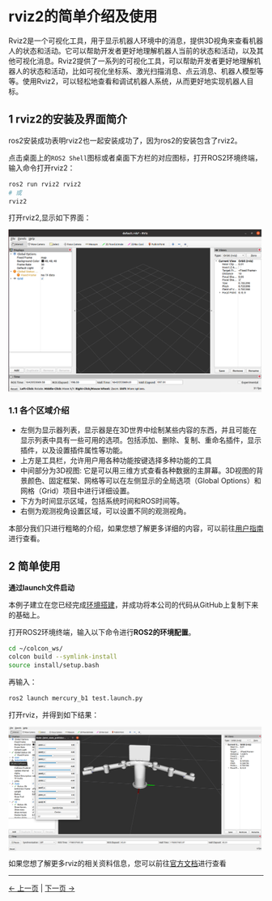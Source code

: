 # rviz2的简单介绍及使用

Rviz2是一个可视化工具，用于显示机器人环境中的消息，提供3D视角来查看机器人的状态和活动。它可以帮助开发者更好地理解机器人当前的状态和活动，以及其他可视化消息。Rviz2提供了一系列的可视化工具，可以帮助开发者更好地理解机器人的状态和活动，比如可视化坐标系、激光扫描消息、点云消息、机器人模型等等。使用Rviz2，可以轻松地查看和调试机器人系统，从而更好地实现机器人目标。

## 1 rviz2的安装及界面简介

ros2安装成功表明rviz2也一起安装成功了，因为ros2的安装包含了rviz2。

点击桌面上的`ROS2 Shell`图标或者桌面下方栏的对应图标，打开ROS2环境终端，输入命令打开rviz2：

```bash
ros2 run rviz2 rviz2
# 或
rviz2
```

打开rviz2,显示如下界面：

<img src =../../resources/11-ApplicationBaseROS/image/rviz-1.png
width ="500"  align = "center">

### 1.1 各个区域介绍

+ 左侧为显示器列表，显示器是在3D世界中绘制某些内容的东西，并且可能在显示列表中具有一些可用的选项。包括添加、删除、复制、重命名插件，显示插件，以及设置插件属性等功能。
+ 上方是工具栏，允许用户用各种功能按键选择多种功能的工具
+ 中间部分为3D视图: 它是可以用三维方式查看各种数据的主屏幕。3D视图的背景颜色、固定框架、网格等可以在左侧显示的全局选项（Global Options）和网格（Grid）项目中进行详细设置。
+ 下方为时间显示区域，包括系统时间和ROS时间等。
+ 右侧为观测视角设置区域，可以设置不同的观测视角。

本部分我们只进行粗略的介绍，如果您想了解更多详细的内容，可以前往[用户指南](http://wiki.ros.org/rviz/UserGuide)进行查看。

## 2 简单使用

**通过launch文件启动**

本例子建立在您已经完成[环境搭建](11.2.1-EnvironmentBuilding.md)，并成功将本公司的代码从GitHub上复制下来的基础上。

打开ROS2环境终端，输入以下命令进行**ROS2的环境配置**。

```bash
cd ~/colcon_ws/
colcon build --symlink-install
source install/setup.bash
```

再输入：

```bash
ros2 launch mercury_b1 test.launch.py
```

打开rviz，并得到如下结果：

<img src =../../resources/11-ApplicationBaseROS/image/mercuryB1-test.png
width ="500"  align = "center">

如果您想了解更多rviz的相关资料信息，您可以前往[官方文档](http://wiki.ros.org/rviz)进行查看

---

[← 上一页](11.2.2-ROS2_Basics.md) | [下一页 →](11.2.4-BasicFunction.md)

